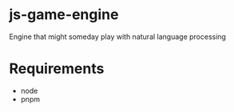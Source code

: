 # js-game-engine

Engine that might someday play with natural language processing

# Requirements

-   node
-   pnpm
